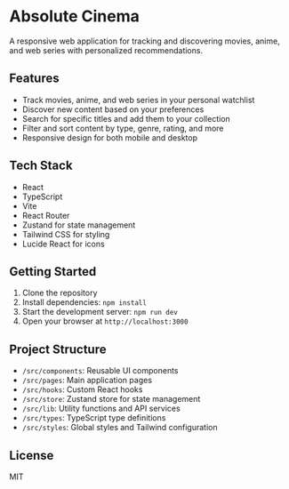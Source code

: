 # Absolute Cinema

A responsive web application for tracking and discovering movies, anime, and web series with personalized recommendations.

## Features

- Track movies, anime, and web series in your personal watchlist
- Discover new content based on your preferences
- Search for specific titles and add them to your collection
- Filter and sort content by type, genre, rating, and more
- Responsive design for both mobile and desktop

## Tech Stack

- React
- TypeScript
- Vite
- React Router
- Zustand for state management
- Tailwind CSS for styling
- Lucide React for icons

## Getting Started

1. Clone the repository
2. Install dependencies: `npm install`
3. Start the development server: `npm run dev`
4. Open your browser at `http://localhost:3000`

## Project Structure

- `/src/components`: Reusable UI components
- `/src/pages`: Main application pages
- `/src/hooks`: Custom React hooks
- `/src/store`: Zustand store for state management
- `/src/lib`: Utility functions and API services
- `/src/types`: TypeScript type definitions
- `/src/styles`: Global styles and Tailwind configuration

## License

MIT